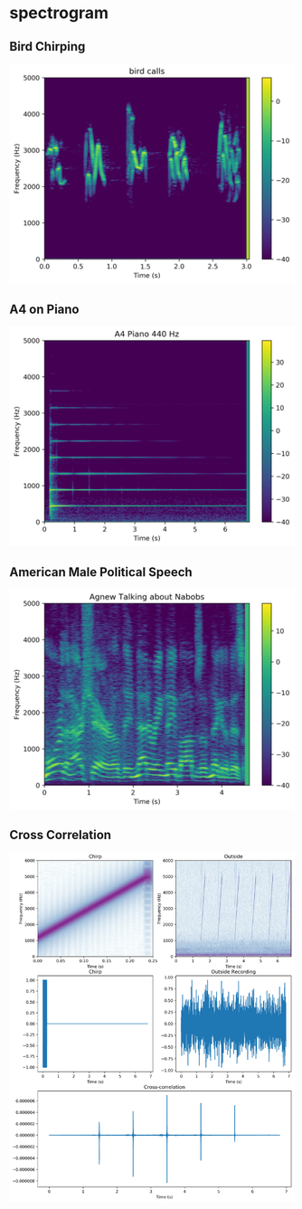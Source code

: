 # spectrogram

## Bird Chirping
![bird](figures/bird_calls.png)

## A4 on Piano
![piano](figures/piano_a4.png)

## American Male Political Speech
![agnew](figures/agnew_speech.png)

## Cross Correlation
![corr](figures/cross-correlation.png)
